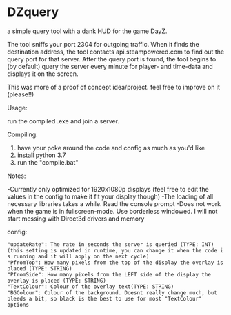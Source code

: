# DZquery
a simple query tool with a dank HUD for the game DayZ.

The tool sniffs your port 2304 for outgoing traffic. When it finds the destination address, the tool contacts api.steampowered.com to find out the query port for that server. After the query port is found, the tool begins to (by default) query the server every minute for player- and time-data and displays it on the screen. 

This was more of a proof of concept idea/project. feel free to improve on it (please!!)

Usage:

run the compiled .exe and join a server.

Compiling:

1. have your poke around the code and config as much as you'd like
2. install python 3.7
3. run the "compile.bat" 

Notes:

-Currently only optimized for 1920x1080p displays (feel free to edit the values in the config to make it fit your display though)
-The loading of all necessary libraries takes a while. Read the console prompt
-Does not work when the game is in fullscreen-mode. Use borderless windowed. I will not start messing with Direct3d drivers and memory

config:


    "updateRate": The rate in seconds the server is queried (TYPE: INT) (this setting is updated in runtime, you can change it when the code i s running and it will apply on the next cycle)
    "PfromTop": How many pixels from the top of the display the overlay is placed (TYPE: STRING)
    "PfromSide": How many pixels from the LEFT side of the display the overlay is placed (TYPE: STRING)
    "TextColour": Colour of the overlay text(TYPE: STRING)
    "BGColour": Colour of the background. Doesnt really change much, but bleeds a bit, so black is the best to use for most "TextColour" options
    
    

